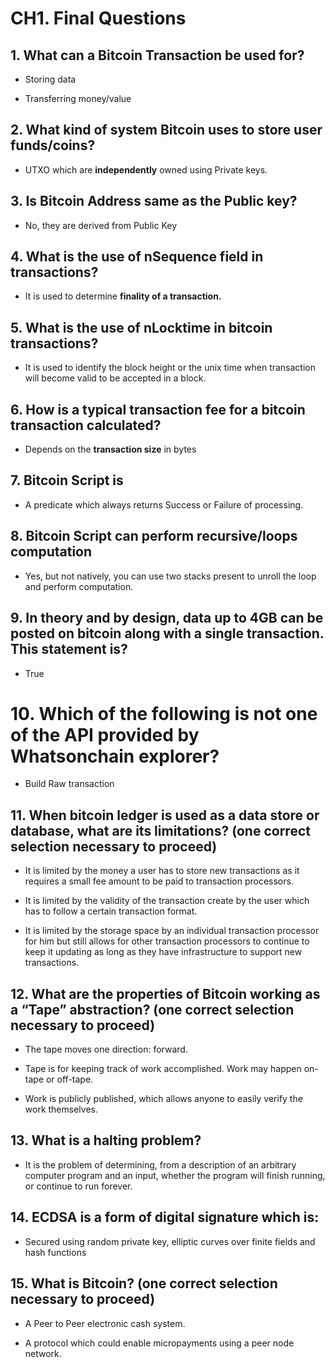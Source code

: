# CH1. Final Questions

## 1. What can a Bitcoin Transaction be used for?

- Storing data

- Transferring money/value

## 2. What kind of system Bitcoin uses to store user funds/coins?

- UTXO which are **independently** owned using Private keys.

## 3. Is Bitcoin Address same as the Public key?

- No, they are derived from Public Key

## 4. What is the use of nSequence field in transactions?

- It is used to determine **finality of a transaction.**

## 5. What is the use of nLocktime in bitcoin transactions?

- It is used to identify the block height or the unix time when transaction will become valid to be accepted in a block.


## 6. How is a typical transaction fee for a bitcoin transaction calculated?

- Depends on the **transaction size** in bytes

## 7. Bitcoin Script is

- A predicate which always returns Success or Failure of processing.

## 8. Bitcoin Script can perform recursive/loops computation

- Yes, but not natively, you can use two stacks present to unroll the loop and perform computation.

## 9. In theory and by design, data up to 4GB can be posted on bitcoin along with a single transaction. This statement is?

- True

# 10. Which of the following is not one of the API provided by Whatsonchain explorer?

- Build Raw transaction


## 11. When bitcoin ledger is used as a data store or database, what are its limitations? (one correct selection necessary to proceed)

- It is limited by the money a user has to store new transactions as it requires a small fee amount to be paid to transaction processors.

- It is limited by the validity of the transaction create by the user which has to follow a certain transaction format.

- It is limited by the storage space by an individual transaction processor for him but still allows for other transaction processors to continue to keep it updating as long as they have infrastructure to support new transactions.


## 12. What are the properties of Bitcoin working as a “Tape” abstraction? (one correct selection necessary to proceed)

- The tape moves one direction: forward.

- Tape is for keeping track of work accomplished. Work may happen on-tape or off-tape.

- Work is publicly published, which allows anyone to easily verify the work themselves.

## 13. What is a halting problem?

- It is the problem of determining, from a description of an arbitrary computer program and an input, whether the program will finish running, or continue to run forever.

## 14. ECDSA is a form of digital signature which is:

- Secured using random private key, elliptic curves over finite fields and hash functions

## 15. What is Bitcoin? (one correct selection necessary to proceed)

- A Peer to Peer electronic cash system.

- A protocol which could enable micropayments using a peer node network.
